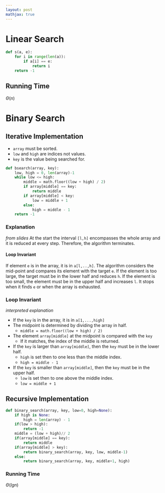 ```yaml
---
layout: post
mathjax: true
---
```


# Linear Search

```py
def s(a, e):
    for i in range(len(a)):
        if a[i] == e:
            return i
    return -1
```

## Running Time
$\Theta(n)$

# Binary Search

## Iterative Implementation

* `array` must be sorted.
* `low` and `high` are indices not values.
* `key` is the value being searched for.

```py
def bsearch(array, key):
    low, high = 0, len(array)-1
    while low <= high:
        middle = math.floor((low + high) / 2)
        if array[middle] == key:
            return middle
        if array[middle] < key:
            low = middle + 1
        else:
            high = middle - 1
    return -1
```

### Explanation
*from slides*
At the start the interval `[l,h]` encompasses the whole array and it is reduced at every step. Therefore, the algorithm terminates.

#### Loop Invariant
If element `e` is in the array, it is in `a[l,..,h]`. The algorithm considers the mid-point and compares its element with the target `e`. If the element is too large, the target must be in the lower half and reduces `h`. If the element is too small, the element must be in the upper half and increases `l`. It stops when it finds `e` or when the array is exhausted.

### Loop Invariant
*interpreted explanation*
* If the `key` is in the array, it is in `a[1,...,high]`
* The midpoint is determined by dividing the array in half.
  * `middle = math.floor((low + high) / 2)`
* The element `array[middle]` at the midpoint is compared with the `key`
  * If it matches, the index of the middle is returned.
* If the `key` is larger than `array[middle]`, then the `key` must be in the lower half.
  * `high` is set then to one less than the middle index.
  * `high = middle - 1`
* If the `key` is smaller than `array[middle]`, then the `key` must be in the upper half.
  * `low` is set then to one above the middle index.
  * `low = middle + 1`

## Recursive Implementation

```py
def binary_search(array, key, low=0, high=None):
    if high is None:
        high = len(array) - 1
    if(low > high):
        return -1
    middle = (low + high)// 2
    if(array[middle] == key):
        return middle
    if(array[middle] > key):
        return binary_search(array, key, low, middle-1)
    else:
        return binary_search(array, key, middle+1, high)

```

### Running Time

$\Theta(lgn)$
